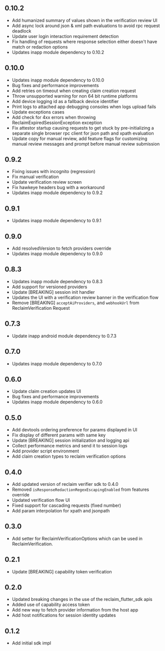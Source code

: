 ## 0.10.2

* Add humanized summary of values shown in the verification review UI
* Add async lock around json & xml path evaluations to avoid rpc request deadlock
* Update user login interaction requirement detection
* Fix handling of requests where response selection either doesn't have match or redaction options
* Updates inapp module dependency to 0.10.2

## 0.10.0

* Updates inapp module dependency to 0.10.0
* Bug fixes and performance improvements
* Add retries on timeout when creating claim creation request
* Throw unsupported warning for non 64 bit runtime platforms
* Add device logging id as a fallback device identifier
* Print logs to attached app debugging consoles when logs upload fails 
* Update exceptions cases
* Add check for 4xx errors when throwing ReclaimExpiredSessionException exception
* Fix attestor startup causing requests to get stuck by pre-initializing a separate single browser rpc client for json path and xpath evaluation
* Update copy for manual review, add feature flags for customizing manual review messages and prompt before manual review submission

## 0.9.2

* Fixing issues with incognito (regression)
* Fix manual verification
* Update verification review screen
* Fix hawkeye headers bug with a workaround
* Updates inapp module dependency to 0.9.2

## 0.9.1

* Updates inapp module dependency to 0.9.1

## 0.9.0

* Add resolvedVersion to fetch providers override
* Updates inapp module dependency to 0.9.0

## 0.8.3

* Updates inapp module dependency to 0.8.3
* Add support for versioned providers
* Update [BREAKING] session init handler
* Updates the UI with a verification review banner in the verification flow
* Remove [BREAKING] `acceptAiProviders`, and `webhookUrl` from ReclaimVerification Request

## 0.7.3

* Update inapp android module dependency to 0.7.3

## 0.7.0

* Updates inapp module dependency to 0.7.0

## 0.6.0

* Update claim creation updates UI
* Bug fixes and performance improvements
* Updates inapp module dependency to 0.6.0

## 0.5.0

* Add devtools ordering preference for params displayed in UI 
* Fix display of different params with same key
* Update [BREAKING] session initialization and logging api
* Collect performance metrics and send it to session logs
* Add provider script environment
* Add claim creation types to reclaim verification options

## 0.4.0

- Add updated version of reclaim verifier sdk to 0.4.0
- Removed `isResponseRedactionRegexEscapingEnabled` from features override
- Updated verification flow UI
- Fixed support for cascading requests (fixed number)
- Add param interpolation for xpath and jsonpath

## 0.3.0

- Add setter for ReclaimVerificationOptions which can be used in ReclaimVerification.

## 0.2.1

- Update [BREAKING] capability token verification

## 0.2.0

- Updated breaking changes in the use of the reclaim_flutter_sdk apis
- Added use of capability access token
- Add new way to fetch provider information from the host app
- Add host notifications for session identity updates

## 0.1.2

- Add initial sdk impl
